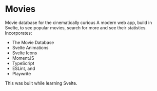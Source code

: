 # Movies
Movie database for the cinematically curious
A modern web app, build in Svelte, to see popular movies, search for more and see their statistics.
Incorporates:  
- The Movie Database
- Svelte Animations
- Svelte Icons
- MomentJS
- TypeScript
- ESLint, and
- Playwrite  

This was built while learning Svelte.
